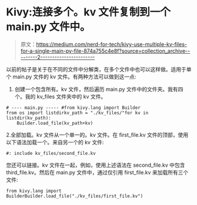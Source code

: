 # Kivy:连接多个。kv 文件复制到一个 main.py 文件中。

> 原文：<https://medium.com/nerd-for-tech/kivy-use-multiple-kv-files-for-a-single-main-py-file-874a755c4e8f?source=collection_archive---------2----------------------->

以前的帖子是关于在不同的文件中分解类，在多个文件中也可以这样做。适用于单个 main.py 文件的 kv 文件。有两种方法可以做到这一点:

1.  创建一个包含所有。kv 文件，然后遍历 main.py 文件中的文件夹。我有四个。我的 kv_files 文件夹中的 kv 文件。

```
# ---- main.py ----- #from kivy.lang import Builder
from os import listdirkv_path = "./kv_files/"for kv in listdir(kv_path): 
    Builder.load_file(kv_path+kv) 
```

2.全部加载。kv 文件从一个单一的。kv 文件。在 first_file.kv 文件的顶部，使用以下语法加载一个。来自另一个的 kv 文件:

```
#: include kv_files/second_file.kv
```

您还可以链接。kv 文件在一起，例如，使用上述语法在 second_file.kv 中包含 third_file.kv。然后在 main.py 文件中，通过仅引用 first_file.kv 来加载所有三个文件:

```
from kivy.lang import BuilderBuilder.load_file("./kv_files/first_file.kv")
```